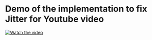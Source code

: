 # Demo of the implementation to fix Jitter for Youtube video

[![Watch the video](https://img.youtube.com/vi/y_vW9pZxtl8/0.jpg)](https://youtu.be/y_vW9pZxtl8)
